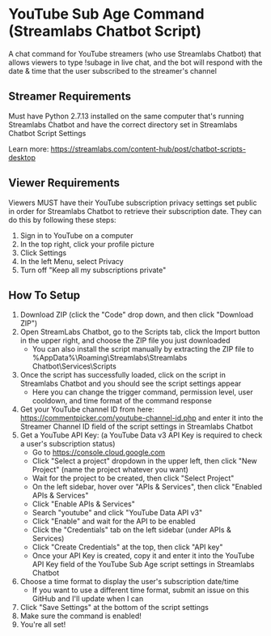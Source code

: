 # YouTube Sub Age Command (Streamlabs Chatbot Script)

A chat command for YouTube streamers (who use Streamlabs Chatbot) that allows viewers to type !subage in live chat, and the bot will respond with the date & time that the user subscribed to the streamer's channel

## Streamer Requirements

Must have Python 2.7.13 installed on the same computer that's running Streamlabs Chatbot and have the correct directory set in Streamlabs Chatbot Script Settings 

Learn more: https://streamlabs.com/content-hub/post/chatbot-scripts-desktop

## Viewer Requirements

Viewers MUST have their YouTube subscription privacy settings set public in order for Streamlabs Chatbot to retrieve their subscription date. They can do this by following these steps:
1. Sign in to YouTube on a computer
2. In the top right, click your profile picture
3. Click Settings 
4. In the left Menu, select Privacy
5. Turn off "Keep all my subscriptions private"

## How To Setup

1. Download ZIP (click the "Code" drop down, and then click "Download ZIP")
2. Open StreamLabs Chatbot, go to the Scripts tab, click the Import button in the upper right, and choose the ZIP file you just downloaded
    - You can also install the script manually by extracting the ZIP file to %AppData%\Roaming\Streamlabs\Streamlabs Chatbot\Services\Scripts
3. Once the script has successfully loaded, click on the script in Streamlabs Chatbot and you should see the script settings appear
    - Here you can change the trigger command, permission level, user cooldown, and time format of the command response
5. Get your YouTube channel ID from here: https://commentpicker.com/youtube-channel-id.php and enter it into the Streamer Channel ID field of the script settings in Streamlabs Chatbot
6. Get a YouTube API Key: (a YouTube Data v3 API Key is required to check a user's subscription status)
    - Go to https://console.cloud.google.com
    - Click "Select a project" dropdown in the upper left, then click "New Project" (name the project whatever you want)
    - Wait for the project to be created, then click "Select Project"
    - On the left sidebar, hover over "APIs & Services", then click "Enabled APIs & Services"
    - Click "Enable APIs & Services"
    - Search "youtube" and click "YouTube Data API v3"
    - Click "Enable" and wait for the API to be enabled
    - Click the "Credentials" tab on the left sidebar (under APIs & Services)
    - Click "Create Credentials" at the top, then click "API key"
    - Once your API Key is created, copy it and enter it into the YouTube API Key field of the YouTube Sub Age script settings in Streamlabs Chatbot
7. Choose a time format to display the user's subscription date/time
    - If you want to use a different time format, submit an issue on this GitHub and I'll update when I can
8. Click "Save Settings" at the bottom of the script settings
9. Make sure the command is enabled!
10. You're all set!
